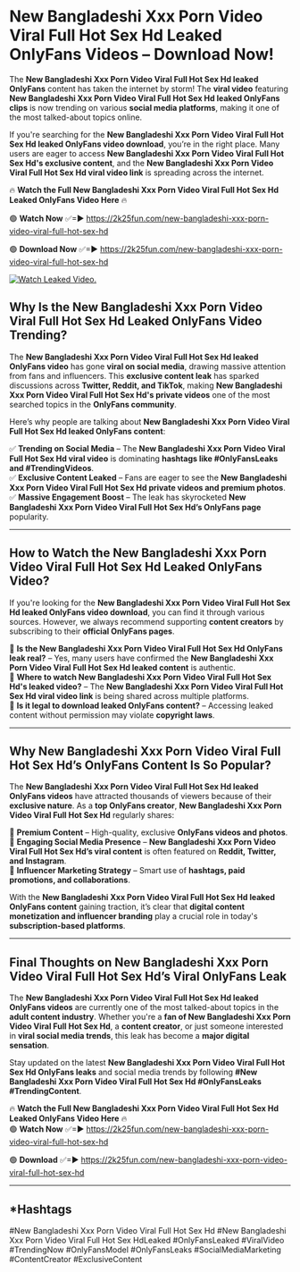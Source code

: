 # New Bangladeshi Xxx Porn Video Viral Full Hot Sex Hd Leaked OnlyFans Videos – Download Now!

The **New Bangladeshi Xxx Porn Video Viral Full Hot Sex Hd leaked OnlyFans** content has taken the internet by storm! The **viral video** featuring **New Bangladeshi Xxx Porn Video Viral Full Hot Sex Hd leaked OnlyFans clips** is now trending on various **social media platforms**, making it one of the most talked-about topics online.  

If you're searching for the **New Bangladeshi Xxx Porn Video Viral Full Hot Sex Hd leaked OnlyFans video download**, you’re in the right place. Many users are eager to access **New Bangladeshi Xxx Porn Video Viral Full Hot Sex Hd's exclusive content**, and the **New Bangladeshi Xxx Porn Video Viral Full Hot Sex Hd viral video link** is spreading across the internet.  

🔥 **Watch the Full New Bangladeshi Xxx Porn Video Viral Full Hot Sex Hd Leaked OnlyFans Video Here** 🔥  

🟢 **Watch Now** ✅=► https://2k25fun.com/new-bangladeshi-xxx-porn-video-viral-full-hot-sex-hd

🟢 **Download Now** ✅=► https://2k25fun.com/new-bangladeshi-xxx-porn-video-viral-full-hot-sex-hd

[![Watch Leaked Video.](https://miro.medium.com/v2/resize:fit:828/format:webp/1*cilzJN44JGOrTw9NJCrNHA.gif "Watch Leaked Video")](https://2k25fun.com/new-bangladeshi-xxx-porn-video-viral-full-hot-sex-hd)

## **Why Is the New Bangladeshi Xxx Porn Video Viral Full Hot Sex Hd Leaked OnlyFans Video Trending?**  

The **New Bangladeshi Xxx Porn Video Viral Full Hot Sex Hd leaked OnlyFans video** has gone **viral on social media**, drawing massive attention from fans and influencers. This **exclusive content leak** has sparked discussions across **Twitter, Reddit, and TikTok**, making **New Bangladeshi Xxx Porn Video Viral Full Hot Sex Hd's private videos** one of the most searched topics in the **OnlyFans community**.  

Here’s why people are talking about **New Bangladeshi Xxx Porn Video Viral Full Hot Sex Hd leaked OnlyFans content**:  

✅ **Trending on Social Media** – The **New Bangladeshi Xxx Porn Video Viral Full Hot Sex Hd viral video** is dominating **hashtags like #OnlyFansLeaks and #TrendingVideos**.  
✅ **Exclusive Content Leaked** – Fans are eager to see the **New Bangladeshi Xxx Porn Video Viral Full Hot Sex Hd private videos and premium photos**.  
✅ **Massive Engagement Boost** – The leak has skyrocketed **New Bangladeshi Xxx Porn Video Viral Full Hot Sex Hd’s OnlyFans page** popularity.  

---

## **How to Watch the New Bangladeshi Xxx Porn Video Viral Full Hot Sex Hd Leaked OnlyFans Video?**  

If you're looking for the **New Bangladeshi Xxx Porn Video Viral Full Hot Sex Hd leaked OnlyFans video download**, you can find it through various sources. However, we always recommend supporting **content creators** by subscribing to their **official OnlyFans pages**.  

🔹 **Is the New Bangladeshi Xxx Porn Video Viral Full Hot Sex Hd OnlyFans leak real?** – Yes, many users have confirmed the **New Bangladeshi Xxx Porn Video Viral Full Hot Sex Hd leaked content** is authentic.  
🔹 **Where to watch New Bangladeshi Xxx Porn Video Viral Full Hot Sex Hd's leaked video?** – The **New Bangladeshi Xxx Porn Video Viral Full Hot Sex Hd viral video link** is being shared across multiple platforms.  
🔹 **Is it legal to download leaked OnlyFans content?** – Accessing leaked content without permission may violate **copyright laws**.  

---

## **Why New Bangladeshi Xxx Porn Video Viral Full Hot Sex Hd’s OnlyFans Content Is So Popular?**  

The **New Bangladeshi Xxx Porn Video Viral Full Hot Sex Hd leaked OnlyFans videos** have attracted thousands of viewers because of their **exclusive nature**. As a **top OnlyFans creator**, **New Bangladeshi Xxx Porn Video Viral Full Hot Sex Hd** regularly shares:  

📌 **Premium Content** – High-quality, exclusive **OnlyFans videos and photos**.  
📌 **Engaging Social Media Presence** – **New Bangladeshi Xxx Porn Video Viral Full Hot Sex Hd’s viral content** is often featured on **Reddit, Twitter, and Instagram**.  
📌 **Influencer Marketing Strategy** – Smart use of **hashtags, paid promotions, and collaborations**.  

With the **New Bangladeshi Xxx Porn Video Viral Full Hot Sex Hd leaked OnlyFans content** gaining traction, it’s clear that **digital content monetization and influencer branding** play a crucial role in today's **subscription-based platforms**.  

---

## **Final Thoughts on New Bangladeshi Xxx Porn Video Viral Full Hot Sex Hd’s Viral OnlyFans Leak**  

The **New Bangladeshi Xxx Porn Video Viral Full Hot Sex Hd leaked OnlyFans videos** are currently one of the most talked-about topics in the **adult content industry**. Whether you're a **fan of New Bangladeshi Xxx Porn Video Viral Full Hot Sex Hd**, a **content creator**, or just someone interested in **viral social media trends**, this leak has become a **major digital sensation**.  

Stay updated on the latest **New Bangladeshi Xxx Porn Video Viral Full Hot Sex Hd OnlyFans leaks** and social media trends by following **#New Bangladeshi Xxx Porn Video Viral Full Hot Sex Hd #OnlyFansLeaks #TrendingContent**.  

🔥 **Watch the Full New Bangladeshi Xxx Porn Video Viral Full Hot Sex Hd Leaked OnlyFans Video Here** 🔥  
🟢 **Watch Now** ✅=► https://2k25fun.com/new-bangladeshi-xxx-porn-video-viral-full-hot-sex-hd

🟢 **Download** ✅=► https://2k25fun.com/new-bangladeshi-xxx-porn-video-viral-full-hot-sex-hd

---

## *Hashtags
#New Bangladeshi Xxx Porn Video Viral Full Hot Sex Hd #New Bangladeshi Xxx Porn Video Viral Full Hot Sex HdLeaked #OnlyFansLeaked #ViralVideo #TrendingNow #OnlyFansModel #OnlyFansLeaks #SocialMediaMarketing #ContentCreator #ExclusiveContent  